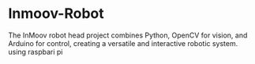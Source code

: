# Inmoov-Robot
The InMoov robot head project combines Python, OpenCV for vision, and Arduino for control, creating a versatile and interactive robotic system.
using raspbari pi
